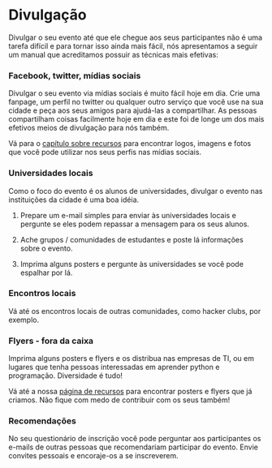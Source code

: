 # Divulgação

Divulgar o seu evento até que ele chegue aos seus participantes não é uma tarefa difícil e para tornar isso ainda mais fácil, nós apresentamos a seguir um manual que acreditamos possuir as técnicas mais efetivas:

### Facebook, twitter, mídias sociais

Divulgar o seu evento via mídias sociais é muito fácil hoje em dia. Crie uma fanpage, um perfil no twitter ou qualquer outro serviço que você use na sua cidade e peça aos seus amigos para ajudá-las a compartilhar. As pessoas compartilham coisas facilmente hoje em dia e este foi de longe um dos mais efetivos meios de divulgação para nós também.

Vá para o [capítulo sobre recursos](resources/README.html) para encontrar logos, imagens e fotos que você pode utilizar nos seus perfis nas mídias sociais.

### Universidades locais

Como o foco do evento é os alunos de universidades, divulgar o evento nas instituições da cidade é uma boa idéia.

1) Prepare um e-mail simples para enviar às universidades locais e pergunte se eles podem repassar a mensagem para os seus alunos.

2) Ache grupos / comunidades de estudantes e poste lá informações sobre o evento.

3) Imprima alguns posters e pergunte às universidades se você pode espalhar por lá.

### Encontros locais

Vá até os encontros locais de outras comunidades, como hacker clubs, por exemplo.

### Flyers - fora da caixa

Imprima alguns posters e flyers e os distribua nas empresas de TI, ou em lugares que tenha pessoas interessadas em aprender python e programação. Diversidade é tudo!

Vá até a nossa [página de recursos](,,/resources/README.html) para encontrar posters e flyers que já criamos. Não fique com medo de contribuir com os seus também!

### Recomendações

No seu questionário de inscrição você pode perguntar aos participantes os e-mails de outras pessoas que recomendariam participar do evento. Envie convites pessoais e encoraje-os a se inscreverem.